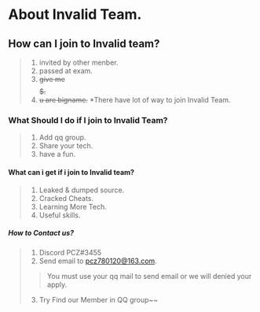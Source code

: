 # About Invalid Team.

<!--
Learning more tech and make friend.
-->

## How can I join to Invalid team?
> 1. invited by other menber.
> 2. passed at exam.
> 3. ~~give me $$$$$$$$$.~~
> 4. ~~u are bigname.~~
*There have lot of way to join Invalid Team.

### What Should I do if I join to Invalid Team?
> 1. Add qq group.
> 2. Share your tech.
> 3. have a fun.

#### What can i get if i join to Invalid team?
> 1. Leaked & dumped source.
> 2. Cracked Cheats.
> 3. Learning More Tech.
> 4. Useful skills.

##### How to Contact us?
> 1. Discord PCZ#3455
> 2. Send email to pcz780120@163.com.
>> You must use your qq mail to send email or we will denied your apply.
> 3. Try Find our Member in QQ group~~

